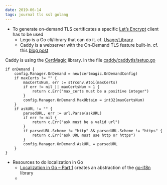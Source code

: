 ```yaml
---
date: 2019-06-14
tags: journal tls ssl golang
---
```



* To generate on-demand TLS certificates a specific [Let’s Encrypt](https://letsencrypt.org/docs/client-options/) client has to be used
   * Lego is a Go cli/library that can do it. cf. [Usage/Library](https://go-acme.github.io/lego/usage/library/)
   * Caddy is a webserver with the On-Demand TLS feature built-in. cf. this [blog post](https://caddyserver.com/blog/caddy-0_10_11-released)

Caddy is using the [CertMagic](https://github.com/mholt/certmagic) library. In the file  [caddy/caddytls/setup.go](https://github.com/mholt/caddy/blob/c32a0f5f712f0dee7b473946fcee65e826501e56/caddytls/setup.go#L306-L325)

```golang
if onDemand {
	config.Manager.OnDemand = new(certmagic.OnDemandConfig)
	if maxCerts != "" {
		maxCertsNum, err := strconv.Atoi(maxCerts)
		if err != nil || maxCertsNum < 1 {
			return c.Err("max_certs must be a positive integer")
		}
		config.Manager.OnDemand.MaxObtain = int32(maxCertsNum)
	}
	if askURL != "" {
		parsedURL, err := url.Parse(askURL)
		if err != nil {
			return c.Err("ask must be a valid url")
		}
		if parsedURL.Scheme != "http" && parsedURL.Scheme != "https" {
			return c.Err("ask URL must use http or https")
		}
		config.Manager.OnDemand.AskURL = parsedURL
	}
}
```

* Resources to do localization in Go
  * [Localization in Go – Part 1](https://techgita.com/2018/08/13/localization-in-go/) creates an abstraction of the [go-i18n](https://github.com/nicksnyder/go-i18n) library
  * 